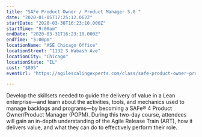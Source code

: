 ```yaml
---
title: "SAFe Product Owner / Product Manager 5.0 "
date: "2020-01-05T17:25:12.062Z"
startDate: "2020-03-30T16:23:10.000Z"
startTime: "9:00am"
endDate: "2020-03-31T16:23:10.000Z"
endTime: "5:00pm"
locationName: "ASE Chicago Office"
locationStreet: "1132 S Wabash Ave"
locationCity: "Chicago"
locationState: "IL"
cost: "$895"
eventUrl: "https://agilescalingexperts.com/class/safe-product-owner-product-manager-5-0-confirmed-to-run-3-30-2020/?utm_medium=listing&utm_source=external&utm_campaign=classes&utm_term=chicagotechevents"

---
```


Develop the skillsets needed to guide the delivery of value in a Lean enterprise—and learn about the activities, tools, and mechanics used to manage backlogs and programs—by becoming a SAFe® 4 Product Owner/Product Manager (POPM). During this two-day course, attendees will gain an in-depth understanding of the Agile Release Train (ART), how it delivers value, and what they can do to effectively perform their role.

